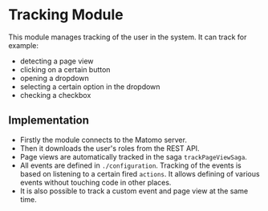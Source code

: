Tracking Module
===============
This module manages tracking of the user in the system. It can track for example:
- detecting a page view
- clicking on a certain button
- opening a dropdown
- selecting a certain option in the dropdown
- checking a checkbox

Implementation
------------------
- Firstly the module connects to the Matomo server. 
- Then it downloads the user's roles from the REST API.
- Page views are automatically tracked in the saga `trackPageViewSaga`.
- All events are defined in `./configuration`. Tracking of the events is based on listening to a certain fired `actions`. It allows defining
of various events without touching code in other places.
- It is also possible to track a custom event and page view at the same time.
